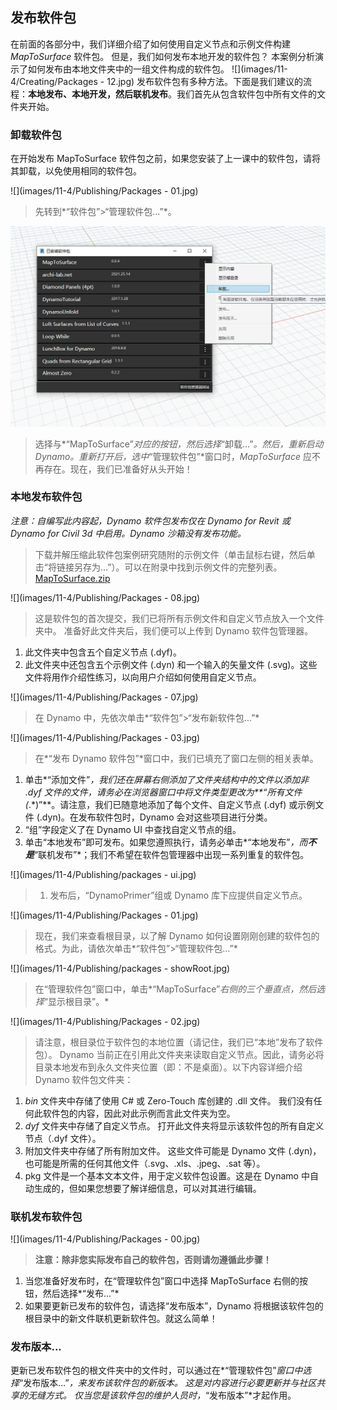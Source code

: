 ## 发布软件包

在前面的各部分中，我们详细介绍了如何使用自定义节点和示例文件构建 *MapToSurface* 软件包。  但是，我们如何发布本地开发的软件包？  本案例分析演示了如何发布由本地文件夹中的一组文件构成的软件包。
![](images/11-4/Creating/Packages - 12.jpg)
发布软件包有多种方法。下面是我们建议的流程：**本地发布、本地开发，然后联机发布**。我们首先从包含软件包中所有文件的文件夹开始。

### 卸载软件包
在开始发布 MapToSurface 软件包之前，如果您安装了上一课中的软件包，请将其卸载，以免使用相同的软件包。

![](images/11-4/Publishing/Packages - 01.jpg)
> 先转到*“软件包”>“管理软件包...”*。

![](images/11-4/Publishing/uninstall.jpg)
> 选择与*“MapToSurface”*对应的按钮，然后选择*“卸载...”*。然后，重新启动 Dynamo。重新打开后，选中*“管理软件包”*窗口时，*MapToSurface* 应不再存在。现在，我们已准备好从头开始！

### 本地发布软件包

*注意：自编写此内容起，Dynamo 软件包发布仅在 Dynamo for Revit 或 Dynamo for Civil 3d 中启用。Dynamo 沙箱没有发布功能。*

> 下载并解压缩此软件包案例研究随附的示例文件（单击鼠标右键，然后单击“将链接另存为...”）。可以在附录中找到示例文件的完整列表。[MapToSurface.zip](datasets/11-4/MapToSurface.zip)

![](images/11-4/Publishing/Packages - 08.jpg)
> 这是软件包的首次提交，我们已将所有示例文件和自定义节点放入一个文件夹中。  准备好此文件夹后，我们便可以上传到 Dynamo 软件包管理器。
1. 此文件夹中包含五个自定义节点 (.dyf)。
2. 此文件夹中还包含五个示例文件 (.dyn) 和一个输入的矢量文件 (.svg)。这些文件将用作介绍性练习，以向用户介绍如何使用自定义节点。

![](images/11-4/Publishing/Packages - 07.jpg)
> 在 Dynamo 中，先依次单击*“软件包”>“发布新软件包...”*

![](images/11-4/Publishing/Packages - 03.jpg)
> 在*“发布 Dynamo 软件包”*窗口中，我们已填充了窗口左侧的相关表单。
1. 单击*“添加文件”*，我们还在屏幕右侧添加了文件夹结构中的文件以添加非 .dyf 文件的文件，请务必在浏览器窗口中将文件类型更改为**“所有文件(*.*)”**。请注意，我们已随意地添加了每个文件、自定义节点 (.dyf) 或示例文件 (.dyn)。在发布软件包时，Dynamo 会对这些项目进行分类。
2. “组”字段定义了在 Dynamo UI 中查找自定义节点的组。
3. 单击“本地发布”即可发布。如果您遵照执行，请务必单击*“本地发布”*，而**不是***“联机发布”*；我们不希望在软件包管理器中出现一系列重复的软件包。

![](images/11-4/Publishing/packages - ui.jpg)
> 1. 发布后，“DynamoPrimer”组或 Dynamo 库下应提供自定义节点。

![](images/11-4/Publishing/Packages - 01.jpg)
> 现在，我们来查看根目录，以了解 Dynamo 如何设置刚刚创建的软件包的格式。为此，请依次单击*“软件包”>“管理软件包...”*

![](images/11-4/Publishing/packages - showRoot.jpg)
> 在“管理软件包”窗口中，单击*“MapToSurface”*右侧的三个垂直点，然后选择*“显示根目录”。*

![](images/11-4/Publishing/Packages - 02.jpg)
> 请注意，根目录位于软件包的本地位置（请记住，我们已“本地”发布了软件包）。  Dynamo 当前正在引用此文件夹来读取自定义节点。因此，请务必将目录本地发布到永久文件夹位置（即：不是桌面）。以下内容详细介绍 Dynamo 软件包文件夹：
1. *bin* 文件夹中存储了使用 C# 或 Zero-Touch 库创建的 .dll 文件。  我们没有任何此软件包的内容，因此对此示例而言此文件夹为空。
2. *dyf* 文件夹中存储了自定义节点。  打开此文件夹将显示该软件包的所有自定义节点（.dyf 文件）。
3. 附加文件夹中存储了所有附加文件。  这些文件可能是 Dynamo 文件 (.dyn)，也可能是所需的任何其他文件（.svg、.xls、.jpeg、.sat 等）。
4. pkg 文件是一个基本文本文件，用于定义软件包设置。这是在 Dynamo 中自动生成的，但如果您想要了解详细信息，可以对其进行编辑。

### 联机发布软件包

![](images/11-4/Publishing/Packages - 00.jpg)
> **注意：除非您实际发布自己的软件包，否则请勿遵循此步骤！**
1. 当您准备好发布时，在“管理软件包”窗口中选择 MapToSurface 右侧的按钮，然后选择*“发布...”*
2. 如果要更新已发布的软件包，请选择“发布版本”，Dynamo 将根据该软件包的根目录中的新文件联机更新软件包。就这么简单！

### 发布版本...
更新已发布软件包的根文件夹中的文件时，可以通过在*“管理软件包”*窗口中选择*“发布版本...”*，来发布该软件包的新版本。  这是对内容进行必要更新并与社区共享的无缝方式。  仅当您是该软件包的维护人员时，*“发布版本”*才起作用。
